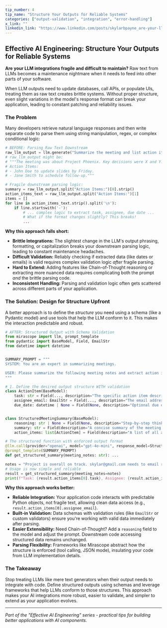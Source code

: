 ```yaml
---
tip_number: 4
tip_name: "Structure Your Outputs for Reliable Systems"
categories: ["output-validation", "integration", "error-handling"]
x_link: ""
linkedin_link: "https://www.linkedin.com/posts/skylarbpayne_are-your-llm-integrations-fragile-and-difficult-activity-7325216568555040768-jcs6?utm_source=share&utm_medium=member_desktop&rcm=ACoAABKpCf4BI_Yx2u7h66sgi5z1NF3aEYFHgps"
---
```


## Effective AI Engineering: Structure Your Outputs for Reliable Systems

**Are your LLM integrations fragile and difficult to maintain?** Raw text from LLMs becomes a maintenance nightmare when it needs to feed into other parts of your software.

When LLM outputs need to update databases, call APIs, or populate UIs, treating them as raw text creates brittle systems. Without proper structure, even slight variations in the model's response format can break your application, leading to constant patching and reliability issues.

### The Problem

Many developers retrieve natural language responses and then write separate code to parse them using string manipulation, regex, or complex conditional logic:

```python
# BEFORE: Parsing Raw Text Downstream
raw_llm_output = llm.generate("Summarize the meeting and list action items.")
# raw_llm_output might be:
# """The meeting was about Project Phoenix. Key decisions were X and Y.
# Action Items:
# - John Doe to update slides by Friday.
# - Jane Smith to schedule follow-up."""

# Fragile downstream parsing logic:
summary = raw_llm_output.split("Action Items:")[0].strip()
action_items_text = raw_llm_output.split("Action Items:")[1]
items = []
for line in action_items_text.strip().split('\n'):
    if line.startswith('-'):
        # ... complex logic to extract task, assignee, due date ...
        # What if the format changes slightly? This breaks!
        ...
```

**Why this approach falls short:**

- **Brittle Integrations:** The slightest change in the LLM's output phrasing, formatting, or capitalization breaks your downstream parsing logic, leading to constant maintenance headaches.
- **Difficult Validation:** Reliably checking if extracted data (like dates or emails) is valid requires complex validation logic *after* fragile parsing.
- **Hard to Extend:** Adding features like Chain-of-Thought reasoning or extracting more nuanced data requires complicating both the prompt *and* the brittle parsing code.
- **Inconsistent Handling:** Parsing and validation logic often gets scattered across different parts of your application.

### The Solution: Design for Structure Upfront

A better approach is to define the *structure* you need using a schema (like a Pydantic model) and use tools that help the LLM conform to it. This makes the interaction predictable and robust.

```python
# AFTER: Structured Output with Schema Validation
from mirascope import llm, prompt_template
from pydantic import BaseModel, Field, EmailStr
from datetime import datetime


SUMMARY_PROMPT = """
SYSTEM: You are an expert in summarizing meetings.

USER: Please summarize the following meeting notes and extract action items: {meeting_notes}
"""

# 1. Define the desired output structure WITH validation
class ActionItem(BaseModel):
    task: str = Field(..., description="The specific action item description.")
    assignee_email: EmailStr = Field(..., description="The email address of the assignee.")
    due_date: datetime | None = Field(None, description="Optional due date (YYYY-MM-DD).")


class StructuredMeetingSummary(BaseModel):
    reasoning: str | None = Field(None, description="Step-by-step thinking process.")
    summary: str = Field(description="A concise summary of the meeting.")
    action_items: list[ActionItem] = Field(description="A list of all action items.")

# The structured function with enforced output format
@llm.call(provider="openai", model="gpt-4o-mini", response_model=StructuredMeetingSummary)
@prompt_template(SUMMARY_PROMPT)
def get_structured_summary(meeting_notes: str): ...

notes = "Project is overall on track. skylar@gmail.com needs to email requirements to Jeff for review."
# Usage is now simple and reliable
result = get_structured_summary(meeting_notes=notes)
print(f"Task: {result.action_items[0].task}, Assignee: {result.action_items[0].assignee_email}")
```

**Why this approach works better:**

- **Reliable Integration:** Your application code interacts with predictable Python objects, not fragile text, allowing clean data access (e.g., `result.action_items[0].assignee_email`).
- **Built-in Validation:** Data schemas with validation rules (like `EmailStr` or custom validators) ensure you're working with valid data immediately after parsing.
- **Easier Extensibility:** Need Chain-of-Thought? Add a `reasoning` field to the model and adjust the prompt. Downstream code accessing structured data remains unchanged.
- **Parsing Flexibility:** Frameworks like Mirascope abstract how the structure is enforced (tool calling, JSON mode), insulating your code from LLM implementation details.

### The Takeaway

Stop treating LLMs like mere text generators when their output needs to integrate with code. Define structured outputs using schemas and leverage frameworks that help LLMs conform to those structures. This approach makes your AI integrations more robust, easier to validate, and simpler to extend as your application evolves.

---
*Part of the "Effective AI Engineering" series - practical tips for building better applications with AI components.*